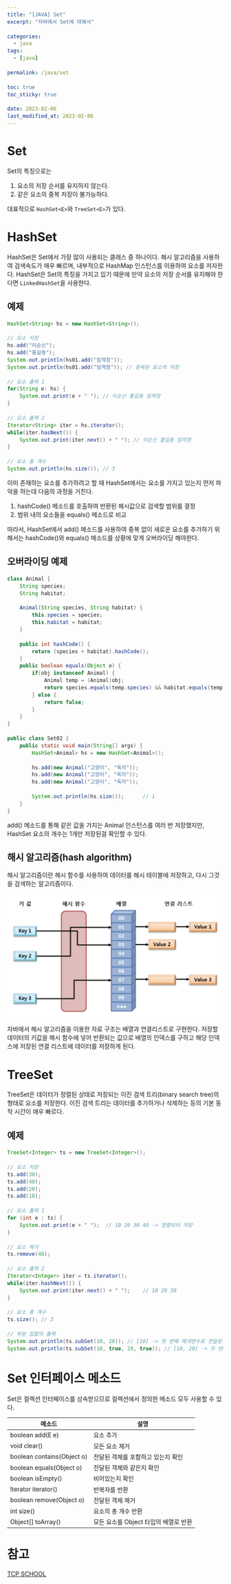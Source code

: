 ```yaml
---
title: "[JAVA] Set"
excerpt: "자바에서 Set에 대해서"

categories:
  - java
tags:
  - [java]

permalink: /java/set

toc: true
toc_sticky: true

date: 2023-02-06
last_modified_at: 2023-02-06
---
```


# Set

Set의 특징으로는 
 1. 요소의 저장 순서를 유지하지 않는다.
 2. 같은 요소의 중복 저장이 불가능하다.

대표적으로 `HashSet<E>`와 `TreeSet<E>`가 있다.

# HashSet

HashSet은 Set에서 가장 많이 사용되는 클래스 중 하나이다. 해시 알고리즘을 사용하여 검색속도가 매우 빠르며, 내부적으로 HashMap 인스턴스를 이용하여 요소를 저자한다. HashSet은 Set의 특징을 가지고 있기 때문에 만약 요소의 저장 순서를 유지해야 한다면 `LinkedHashSet`을 사용한다.

## 예제

```java
HashSet<String> hs = new HashSet<String>();

// 요소 저장
hs.add("이순신");
hs.add("홍길동");
System.out.println(hs01.add("임꺽정"));
System.out.println(hs01.add("임꺽정")); // 중복된 요소의 저장

// 요소 출력 1
for(String e: hs) {
    System.out.print(e + " "); // 이순신 홍길동 임꺽정
}

// 요소 출력 2
Iterator<String> iter = hs.iterator();
while(iter.hasNext()) {
    System.out.print(iter.next() + " "); // 이순신 홍길동 임꺽정
}

// 요소 총 개수
System.out.println(hs.size()); // 3
```

이미 존재하는 요소를 추가하려고 할 때 HashSet에서는 요소를 가지고 있는지 먼저 파악을 하는데 다음의 과정을 거친다.
 1. hashCode() 메소드를 호출하여 반환된 해시값으로 검색할 범위를 결정
 2. 범위 내의 요소들을 equals() 메소드로 비교

따라서, HashSet에서 add() 메소드를 사용하여 중복 없이 새로운 요소를 추가하기 위해서는 hashCode()와 equals() 메소드를 상황에 맞게 오버라이딩 해야한다.

## 오버라이딩 예제

```java
class Animal {
    String species;
    String habitat;

    Animal(String species, String habitat) {
        this.species = species;
        this.habitat = habitat;
    }

    public int hashCode() {
        return (species + habitat).hashCode();
    }
    public boolean equals(Object o) {
        if(obj instanceof Animal) {
            Animal temp = (Animal)obj;
            return species.equals(temp.species) && habitat.equals(temp.habitat);
        } else {
            return false;
        }
    }
}

public class Set02 {
    public static void main(String[] args) {
        HashSet<Animal> hs = new HashSet<Animal>();

        hs.add(new Animal("고양이", "육지"));
        hs.add(new Animal("고양이", "육지"));
        hs.add(new Animal("고양이", "육지"));
        
        System.out.println(hs.size());      // 1
    }
}
```

add() 메소드를 통해 같은 값을 가지는 Animal 인스턴스를 여러 번 저장했지만, HashSet 요소의 개수는 1개만 저장된걸 확인할 수 있다.

## 해시 알고리즘(hash algorithm)

해시 알고리즘이란 해시 함수를 사용하여 데이터를 해시 테이블에 저장하고, 다시 그것을 검색하는 알고리즘이다.

![Alt text](../../assets/images/posts_img/Java/2023-02-06-1.png)

자바에서 해시 알고리즘을 이용한 자료 구조는 배열과 연결리스트로 구현한다. 저장할 데이터의 키값을 해시 함수에 넣어 반환되는 값으로 배열의 인덱스를 구하고 해당 인덱스에 저장된 연결 리스트에 데이터를 저장하게 된다.

# TreeSet

TreeSet은 데이터가 정렬된 상태로 저장되는 이진 검색 트리(binary search tree)의 형태로 요소를 저장한다. 이진 검색 트리는 데이터를 추가하거나 삭제하는 등의 기본 동작 시간이 매우 빠르다. 

## 예제

```java
TreeSet<Integer> ts = new TreeSet<Integer>();

// 요소 저장
ts.add(30);
ts.add(40);
ts.add(20);
ts.add(10);

// 요소 출력 1
for (int e : ts) {
    System.out.print(e + " ");  // 10 20 30 40 -> 정렬되어 저장
}

// 요소 제거
ts.remove(40);

// 요소 출력 2
Iterator<Integer> iter = ts.iterator();
while(iter.hashNext()) {
    System.out.print(iter.next() + " ");    // 10 20 30
}

// 요소 총 개수
ts.size(); // 3

// 부분 집합의 출력
System.out.println(ts.subSet(10, 20)); // [10] -> 첫 번째 매개변수로 전달된 값에 해당하는 요소부터 시작하여 두 번째 매개변수로 전달된 값에 해당하는 요소의 바로 직전 요소까지를 반환
System.out.println(ts.subSet(10, true, 20, true)); // [10, 20] -> 두 번째와 네 번째 매개변수로 각각 첫 번째와 세 번째 매개변수로 전달된 값에 해당하는 요소를 포함할 것인지 아닌지를 명시
```

# Set 인터페이스 메소드

Set은 컬렉션 인터페이스를 상속받으므로 컬렉션에서 정의한 메소드 모두 사용할 수 있다.

|메소드|설명|
|---|---|
|boolean add(E e)|요소 추가|
|void clear()|모든 요소 제거|
|boolean contains(Object o)|전달된 객체를 포함하고 있는지 확인|
|boolean equals(Object o)|전달된 객체와 같은지 확인|
|boolean isEmpty()|비어있는지 확인|
|Iterator<E> iterator()|반복자를 반환|
|boolean remove(Object o)|전달된 객체 제거|
|int size()|요소의 총 개수 반환|
|Object[] toArray()|모든 요소를 Object 타입의 배열로 반환|

# 참고

[TCP SCHOOL](http://www.tcpschool.com/java/java_collectionFramework_set)